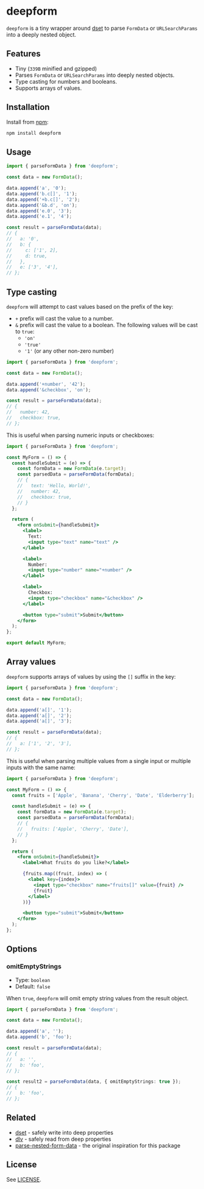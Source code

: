 # deepform

`deepform` is a tiny wrapper around [dset](https://github.com/lukeed/dset) to parse `FormData` or `URLSearchParams` into a deeply nested object.

## Features

- Tiny (`339B` minified and gzipped)
- Parses `FormData` or `URLSearchParams` into deeply nested objects.
- Type casting for numbers and booleans.
- Supports arrays of values.

## Installation

Install from [npm](https://www.npmjs.com/package/deepform):

```sh
npm install deepform
```

## Usage

```ts
import { parseFormData } from 'deepform';

const data = new FormData();

data.append('a', '0');
data.append('b.c[]', '1');
data.append('+b.c[]', '2');
data.append('&b.d', 'on');
data.append('e.0', '3');
data.append('e.1', '4');

const result = parseFormData(data);
// {
//   a: '0',
//   b: {
//     c: ['1', 2],
//     d: true,
//   },
//   e: ['3', '4'],
// };
```

## Type casting

`deepform` will attempt to cast values based on the prefix of the key:

- `+` prefix will cast the value to a number.
- `&` prefix will cast the value to a boolean. The following values will be cast to `true`:
  - `'on'`
  - `'true'`
  - `'1'` (or any other non-zero number)

```ts
import { parseFormData } from 'deepform';

const data = new FormData();

data.append('+number', '42');
data.append('&checkbox', 'on');

const result = parseFormData(data);
// {
//   number: 42,
//   checkbox: true,
// };
```

This is useful when parsing numeric inputs or checkboxes:

```jsx
import { parseFormData } from 'deepform';

const MyForm = () => {
  const handleSubmit = (e) => {
    const formData = new FormData(e.target);
    const parsedData = parseFormData(formData);
    // {
    //   text: 'Hello, World!',
    //   number: 42,
    //   checkbox: true,
    // }
  };

  return (
    <form onSubmit={handleSubmit}>
      <label>
        Text:
        <input type="text" name="text" />
      </label>

      <label>
        Number:
        <input type="number" name="+number" />
      </label>

      <label>
        Checkbox:
        <input type="checkbox" name="&checkbox" />
      </label>

      <button type="submit">Submit</button>
    </form>
  );
};

export default MyForm;
```

## Array values

`deepform` supports arrays of values by using the `[]` suffix in the key:

```ts
import { parseFormData } from 'deepform';

const data = new FormData();

data.append('a[]', '1');
data.append('a[]', '2');
data.append('a[]', '3');

const result = parseFormData(data);
// {
//   a: ['1', '2', '3'],
// };
```

This is useful when parsing multiple values from a single input or multiple inputs with the same name:

```jsx
import { parseFormData } from 'deepform';

const MyForm = () => {
  const fruits = ['Apple', 'Banana', 'Cherry', 'Date', 'Elderberry'];

  const handleSubmit = (e) => {
    const formData = new FormData(e.target);
    const parsedData = parseFormData(formData);
    // {
    //   fruits: ['Apple', 'Cherry', 'Date'],
    // }
  };

  return (
    <form onSubmit={handleSubmit}>
      <label>What fruits do you like?</label>

      {fruits.map((fruit, index) => (
        <label key={index}>
          <input type="checkbox" name="fruits[]" value={fruit} />
          {fruit}
        </label>
      ))}

      <button type="submit">Submit</button>
    </form>
  );
};
```

## Options

### omitEmptyStrings

- Type: `boolean`
- Default: `false`

When `true`, `deepform` will omit empty string values from the result object.

```ts
import { parseFormData } from 'deepform';

const data = new FormData();

data.append('a', '');
data.append('b', 'foo');

const result = parseFormData(data);
// {
//   a: '',
//   b: 'foo',
// };

const result2 = parseFormData(data, { omitEmptyStrings: true });
// {
//   b: 'foo',
// };
```

## Related

- [dset](https://github.com/lukeed/dset) - safely write into deep properties
- [dlv](https://github.com/developit/dlv) - safely read from deep properties
- [parse-nested-form-data](https://github.com/milamer/parse-nested-form-data) - the original inspiration for this package

## License

See [LICENSE](https://github.com/alexiglesias93/deepform/blob/main/LICENSE).
